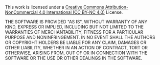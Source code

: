 This work is licensed under a <a href="https://creativecommons.org/licenses/by-nc/4.0/">Creative Commons Attribution-NonCommercial 4.0 International (CC BY-NC 4.0)</a> License.

THE SOFTWARE IS PROVIDED "AS IS", WITHOUT WARRANTY OF ANY KIND, EXPRESS OR
IMPLIED, INCLUDING BUT NOT LIMITED TO THE WARRANTIES OF MERCHANTABILITY,
FITNESS FOR A PARTICULAR PURPOSE AND NONINFRINGEMENT. IN NO EVENT SHALL THE
AUTHORS OR COPYRIGHT HOLDERS BE LIABLE FOR ANY CLAIM, DAMAGES OR OTHER
LIABILITY, WHETHER IN AN ACTION OF CONTRACT, TORT OR OTHERWISE, ARISING FROM,
OUT OF OR IN CONNECTION WITH THE SOFTWARE OR THE USE OR OTHER DEALINGS IN
THE SOFTWARE.
